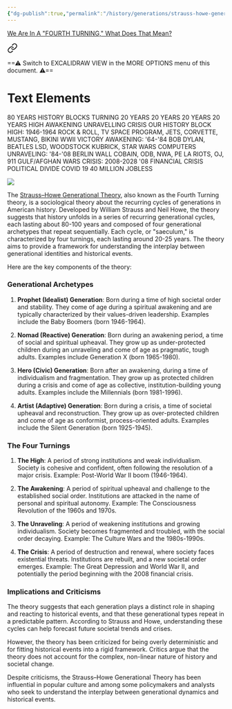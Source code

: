 ```yaml
---
{"dg-publish":true,"permalink":"/history/generations/strauss-howe-generational-theory/","tags":["generations","fourthturning"],"created":"May 27, 2024, 9:32 AM"}
---
```



[We Are In A "FOURTH TURNING," What Does That Mean?](https://www.youtube.com/watch?v=xeVyfiP0cLk)

<div class="transclusion internal-embed is-loaded"><a class="markdown-embed-link" href="/attachments/drawings/the-four-turnings/" aria-label="Open link"><svg xmlns="http://www.w3.org/2000/svg" width="24" height="24" viewBox="0 0 24 24" fill="none" stroke="currentColor" stroke-width="2" stroke-linecap="round" stroke-linejoin="round" class="svg-icon lucide-link"><path d="M10 13a5 5 0 0 0 7.54.54l3-3a5 5 0 0 0-7.07-7.07l-1.72 1.71"></path><path d="M14 11a5 5 0 0 0-7.54-.54l-3 3a5 5 0 0 0 7.07 7.07l1.71-1.71"></path></svg></a><div class="markdown-embed">




==⚠  Switch to EXCALIDRAW VIEW in the MORE OPTIONS menu of this document. ⚠==


# Text Elements
80 YEARS 
HISTORY BLOCKS 
TURNING 
20 YEARS 
20 YEARS 
20 YEARS 
20 YEARS 
HIGH 
AWAKENING 
UNRAVELLING 
CRISIS 
OUR HISTORY BLOCK 
HIGH: 1946-1964
ROCK & ROLL, TV
SPACE PROGRAM,
JETS, CORVETTE,
MUSTANG, BIKINI 
WWII
VICTORY 
AWAKENING: '64-'84
BOB DYLAN, BEATLES
LSD, WOODSTOCK
KUBRICK, STAR WARS
COMPUTERS 
UNRAVELING: '84-'08
BERLIN WALL
COBAIN, ODB, NWA, PE
LA RIOTS, OJ, 911
GULF/AFGHAN WARS 
CRISIS: 2008-2028
'08 FINANCIAL CRISIS
POLITICAL DIVIDE
COVID 19
40 MILLION JOBLESS 


</div></div>


![](https://i.pinimg.com/736x/49/30/88/493088a56d535d155ef66f48ad8e737d.jpg)

The [Strauss–Howe Generational Theory](https://en.wikipedia.org/wiki/Strauss%E2%80%93Howe_generational_theory), also known as the Fourth Turning theory, is a sociological theory about the recurring cycles of generations in American history. Developed by William Strauss and Neil Howe, the theory suggests that history unfolds in a series of recurring generational cycles, each lasting about 80-100 years and composed of four generational archetypes that repeat sequentially. Each cycle, or "saeculum," is characterized by four turnings, each lasting around 20-25 years. The theory aims to provide a framework for understanding the interplay between generational identities and historical events.

Here are the key components of the theory:

### Generational Archetypes

1. **Prophet (Idealist) Generation**: Born during a time of high societal order and stability. They come of age during a spiritual awakening and are typically characterized by their values-driven leadership. Examples include the Baby Boomers (born 1946-1964).
    
2. **Nomad (Reactive) Generation**: Born during an awakening period, a time of social and spiritual upheaval. They grow up as under-protected children during an unraveling and come of age as pragmatic, tough adults. Examples include Generation X (born 1965-1980).
    
3. **Hero (Civic) Generation**: Born after an awakening, during a time of individualism and fragmentation. They grow up as protected children during a crisis and come of age as collective, institution-building young adults. Examples include the Millennials (born 1981-1996).
    
4. **Artist (Adaptive) Generation**: Born during a crisis, a time of societal upheaval and reconstruction. They grow up as over-protected children and come of age as conformist, process-oriented adults. Examples include the Silent Generation (born 1925-1945).
    

### The Four Turnings

1. **The High**: A period of strong institutions and weak individualism. Society is cohesive and confident, often following the resolution of a major crisis. Example: Post-World War II boom (1946-1964).
    
2. **The Awakening**: A period of spiritual upheaval and challenge to the established social order. Institutions are attacked in the name of personal and spiritual autonomy. Example: The Consciousness Revolution of the 1960s and 1970s.
    
3. **The Unraveling**: A period of weakening institutions and growing individualism. Society becomes fragmented and troubled, with the social order decaying. Example: The Culture Wars and the 1980s-1990s.
    
4. **The Crisis**: A period of destruction and renewal, where society faces existential threats. Institutions are rebuilt, and a new societal order emerges. Example: The Great Depression and World War II, and potentially the period beginning with the 2008 financial crisis.
    

### Implications and Criticisms

The theory suggests that each generation plays a distinct role in shaping and reacting to historical events, and that these generational types repeat in a predictable pattern. According to Strauss and Howe, understanding these cycles can help forecast future societal trends and crises.

However, the theory has been criticized for being overly deterministic and for fitting historical events into a rigid framework. Critics argue that the theory does not account for the complex, non-linear nature of history and societal change.

Despite criticisms, the Strauss–Howe Generational Theory has been influential in popular culture and among some policymakers and analysts who seek to understand the interplay between generational dynamics and historical events.